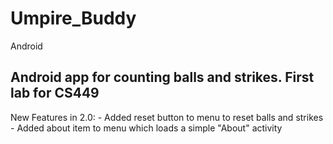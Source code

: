 # Umpire_Buddy
Android 
## Android app for counting balls and strikes. First lab for CS449

New Features in 2.0:
	- Added reset button to menu to reset balls and strikes
	- Added about item to menu which loads a simple "About" activity
